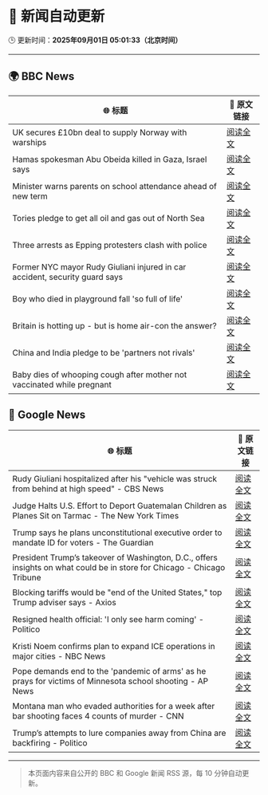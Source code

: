 # 🧠 新闻自动更新

🕒 更新时间：**2025年09月01日 05:01:33（北京时间）**

---

## 🌍 BBC News

| 🌐 标题 | 🔗 原文链接 |
|--------|-------------|
| UK secures £10bn deal to supply Norway with warships | [阅读全文](https://www.bbc.com/news/articles/cr5rgdpvn63o?at_medium=RSS&at_campaign=rss) |
| Hamas spokesman Abu Obeida killed in Gaza, Israel says | [阅读全文](https://www.bbc.com/news/articles/cm214r5rd29o?at_medium=RSS&at_campaign=rss) |
| Minister warns parents on school attendance ahead of new term | [阅读全文](https://www.bbc.com/news/articles/cg7jk3rr225o?at_medium=RSS&at_campaign=rss) |
| Tories pledge to get all oil and gas out of North Sea | [阅读全文](https://www.bbc.com/news/articles/cp890n51684o?at_medium=RSS&at_campaign=rss) |
| Three arrests as Epping protesters clash with police | [阅读全文](https://www.bbc.com/news/articles/cx2970686qzo?at_medium=RSS&at_campaign=rss) |
| Former NYC mayor Rudy Giuliani injured in car accident, security guard says | [阅读全文](https://www.bbc.com/news/articles/crm4gdwerj3o?at_medium=RSS&at_campaign=rss) |
| Boy who died in playground fall 'so full of life' | [阅读全文](https://www.bbc.com/news/articles/cg4x6re1zwro?at_medium=RSS&at_campaign=rss) |
| Britain is hotting up - but is home air-con the answer? | [阅读全文](https://www.bbc.com/news/articles/c5yl5v4elgno?at_medium=RSS&at_campaign=rss) |
| China and India pledge to be 'partners not rivals' | [阅读全文](https://www.bbc.com/news/articles/clyrwv0egzro?at_medium=RSS&at_campaign=rss) |
| Baby dies of whooping cough after mother not vaccinated while pregnant | [阅读全文](https://www.bbc.com/news/articles/cx2xe5l4mn5o?at_medium=RSS&at_campaign=rss) |

## 📰 Google News

| 🌐 标题 | 🔗 原文链接 |
|--------|-------------|
| Rudy Giuliani hospitalized after his "vehicle was struck from behind at high speed" - CBS News | [阅读全文](https://news.google.com/rss/articles/CBMib0FVX3lxTE9DejR4V19idlA3aUVQU1ZSSkFqVmJGWlRtQnNXSFpDNzgyUGJ4bGhlQUVza0JTZ1NtUzJ3UzAwZzlsbGp1RnVoa1NXU2RDNmhzVWtaTHVOeVNmcXQ3VTVwTEFuR04tT0tlSzkwYWM5ONIBdEFVX3lxTFBmWm5mMWNSRktSaTJTbWx0bGhLbkJxZ2l5TVk3WFJlczhvaTdNZEJIYWhMXzZ3NDVBdGk3b3lpYVRNOEVkTzJaWGgxbTJGT1Y2Y2VnLUFWM3RJNEZMUndYR2toQ0lsQ3ZJLVM2cjEtQ2dDcFJq?oc=5) |
| Judge Halts U.S. Effort to Deport Guatemalan Children as Planes Sit on Tarmac - The New York Times | [阅读全文](https://news.google.com/rss/articles/CBMimwFBVV95cUxPc3YweUpLUGY3Q3AxN2N5emJTUE5lRlRuaEN5RkxKdnlGMGo3ZGJ1eFBFMGpXRlpEZGo1QnlJMWFrbnpveGhwNkZZSWJMVGhmcm81SnVDN3l3NEVXLUtCUGxhMnQ1bHA4RHp1UE9kbU1yOFJZOG9mVHUwTHRRLTJ0VGFTOVdNekxnMld0dDBNMWpmNnMtemRTX0xLRQ?oc=5) |
| Trump says he plans unconstitutional executive order to mandate ID for voters - The Guardian | [阅读全文](https://news.google.com/rss/articles/CBMihwFBVV95cUxQSnZJbk5xRjkySFlKX2YzTjhuTlh1MmZZVkFYSzRUUVpnOFJtMEtwNkJONVU5ZHZqT3E0MDZ1OUdyMXc1SkxIb3Ayc2Nxd1VfLWFSX1BGaF9VRDBWU0daMXR2QUdFSW5VZm15MUd4ZWFKaUtfNXNzQ2d5Qk45ZHdtQW9GS1VaLWs?oc=5) |
| President Trump’s takeover of Washington, D.C., offers insights on what could be in store for Chicago - Chicago Tribune | [阅读全文](https://news.google.com/rss/articles/CBMid0FVX3lxTE5HSUkyVW5KR0lZaTZOLS1XNXZnRmdWMXZ2clJHWE9zVE1NQ0x5TGc4WnF4SUtpVkZ3M3lFN2JQQ2kyMkNORWl2Ym9RWXJ0eXZ5N3RiN0JVb0lSaERpVmFxRFZrSjczRHVjUjRBWndEc2cydGxvcXZZ?oc=5) |
| Blocking tariffs would be "end of the United States," top Trump adviser says - Axios | [阅读全文](https://news.google.com/rss/articles/CBMibEFVX3lxTE56VXlPeFpocjN5d1Z1VThKUF9oY3RQOVRNQWQ5RlgxWWdaOTBMbWY2Yjd1WTFvTG5CX2ZXUHc3NzlvYnIxbzBjdWZ1aWxOMXlZNzJGV2VnbnhFMjM4Z1Z4ZXFyTmVMZWViSEE4cQ?oc=5) |
| Resigned health official: 'I only see harm coming' - Politico | [阅读全文](https://news.google.com/rss/articles/CBMikgFBVV95cUxOaG95QkEwNHU2a1N4RnFZbVdVcTR3TFNsVWRJNEZiYnRzbVZlOURhWVZpOVZsSXVDMDdoVncyT05Tc1BLZVdDTk1TbXlPUGNOYXJyMHQxRGdTUEtfZFZnLTJja284RmNMZmpjNW8yV3hwa3R3czNuSjVUNUhDMko3UWgtLXBIZGpwckNKVHJ3SFE4QQ?oc=5) |
| Kristi Noem confirms plan to expand ICE operations in major cities - NBC News | [阅读全文](https://news.google.com/rss/articles/CBMiwwFBVV95cUxPam9RV3BkOTItMTI0aEFEN3hjdksxMjlaTlVSWWZQd0dicTcxMEI1UFZmS0hLZEhqQm90UllFcElmcGVXLXEyTmR5Vno3LWxMVVJlRUJhRVNBcThWMHAzU1BnM2NqX3NKSE95SFdYOGNhRmxaeloxZlIyUUYtODgxM0Z4cmNDUjl4U1NXYnNGMFBKcnZ5WUhFRks0QjFYU1lFc1c5RTlfdTlNa2dNU0R6eXRzSHR4YlBQXzZtc0QzUk1GdVk?oc=5) |
| Pope demands end to the 'pandemic of arms' as he prays for victims of Minnesota school shooting - AP News | [阅读全文](https://news.google.com/rss/articles/CBMijwFBVV95cUxPdERzaUVPVGl1VHpmT0ZOSFpRdS0xMXhpN0R1ZEYzb0Zva0ZuYVlTSUZXT1FPeU9vNHA2Y1RiazVUVE5UTG8wZ0k0dXEzNENCVTNCYm96eXZCQk84SXdzd1lEcVhmZ2VGOFA1TEtwZUhFamFFQUJ2MkJlbi01WDZVRHNURXdPSjRUTHdEQzk0TQ?oc=5) |
| Montana man who evaded authorities for a week after bar shooting faces 4 counts of murder - CNN | [阅读全文](https://news.google.com/rss/articles/CBMigwFBVV95cUxPNmZKeERIY1ZjTGZBWXc1NkNGU0toQ1Y5SW94c2dLSVhLS0owc19DTmRmZ1U5X1pkMUdING11QVRQNG1wc2JveDZ5anBhVkJjaGwyU1pWOEt2SWVPd0lGX1dwSTN6ZnoyY1U3Qy00NjJUNDNQczFXcTZVdzVVMDBSYlpTRQ?oc=5) |
| Trump’s attempts to lure companies away from China are backfiring - Politico | [阅读全文](https://news.google.com/rss/articles/CBMiqAFBVV95cUxPcmloNGNRcnQ4MTRKNjZKQ3loVmJRSUdKQ0V5aFIxVlZVZGtQLWFqaVdsZFRPWlRucTdSTF9sVV9TdHRIaDRlNHZGdXRhU1FXalpOdm5HcUZKUUZWbzZIWWhhWmppQjNVZXY1OEEzZHNaSjZPX1drckRrUzJmazFnQzdPRzZYTlJqTkxyTE1zRmw4RVdLQmppYk1KRnRwQk4wUGhMMm9oc20?oc=5) |

---
> 本页面内容来自公开的 BBC 和 Google 新闻 RSS 源，每 10 分钟自动更新。